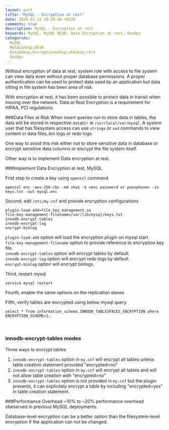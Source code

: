 ```yaml
---
layout: post
title: "MySQL - Encryption at rest"
date: 2020-01-11 18:20:46 +0530
comments: true
description: MySQL - Encryption at rest
keywords: MySQL, MySQL DEaR, Data Encryption at rest, DevOps
categories:
  MySQL
  MySQL&nbsp;DEaR
  Data&nbsp;Encryption&nbsp;at&nbsp;rest
  DevOps
---
```


Without encryption of data at rest, system role with access to file system can view data even without proper database permissions. A proper authentication can be used to protect data used by an application but data sitting in file system has been area of risk. 

With encryption at rest, it has been possible to protect data in transit when moving over the network. Data at Rest Encryption is a requirement for HIPAA, PCI regulations. <!--more-->


###Data Files at Risk
When insert queries run to store data in tables, the data will be stored in respective `dataDir` ie `/usr/local/var/mysql`. A system user that has filesystem access can use `strings` or `xxd` commands to view content in data files, bin logs or redo logs.

One way to avoid this risk either not to store sensitive data in database or encrypt sensitive data columns or encrypt the file system itself.

Other way is to implement Data encryption at rest. 


###Implement Data Encryption at rest, MySQL

Frist step to create a key using `openssl` command

	openssl enc -aes-256-cbc -md sha1 -k <enc password or passphase> -in keys.txt -out mysql.enc

Second, edit `/etc/my.cnf` and provide encryption configurations

	plugin-load-add=file_key_management.so
	file-key-management-filename=/var/lib/mysql/keys.txt
	innodb-encrypt-tables
	innodb-encrypt-log
	encrypt-binlog


`plugin-load-add` option will load the encryption plugin on mysql start.<br/>
`file-key-management-filename` option to provide reference to encryption key file.<br/>
`innodb-encrypt-tables` option will encrypt tables by default.<br/>
`innodb-encrypt-log` option will encrypt redo logs by default.<br/>
`encrypt-binlog` option will encrypt binlogs. 



Third, restart mysql
	
	service mysql restart

Fourth, enable the same options on the replication slaves

Fifth, verify tables are encrypted using below mysql query 
	
	select * from information_schema.INNODB_TABLESPACES_ENCRYPTION where ENCRYPTION_SCHEME=1;

<br/>

### innodb-encrypt-tables modes


Three ways to encrypt tables<br/>

1. `innodb-encrypt-tables` option in `my.cnf` will encrypt all tables unless table creation statement provided "encrypted=no" <br/>
2. `innodb-encrypt-tables` option in `my.cnf` will encrypt all tables and will not allow table creation with "encrypted=no" <br/>
3. `innodb-encrypt-tables` option is not provided in `my.cnf` but the plugin presents, it can explicitely encrypt a table by including "encrypted=yes" in table creation statement.<br/>


###Performance Overhead
~10% to ~20% performance overhead obeserved in previous MySQL deployments.

Database-level encryption can be a better option than the filesystem-level encryption if the application can not be changed.



